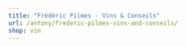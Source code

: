 ```yaml
---
title: "Frédéric Pilmes - Vins & Conseils"
url: /antony/frederic-pilmes-vins-and-conseils/
shop: vin
---
```

